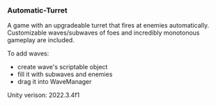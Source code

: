 ### Automatic-Turret
A game with an upgradeable turret that fires at enemies automatically. Customizable waves/subwaves of foes and incredibly monotonous gameplay are included.

To add waves:
- create wave's scriptable object
- fill it with subwaves and enemies
- drag it into WaveManager

Unity verison: 2022.3.4f1
